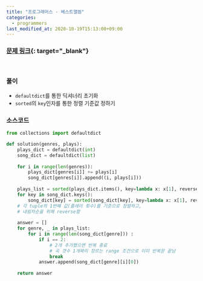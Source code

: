 ```yaml
---
title: "프로그래머스 - 베스트앨범"
categories: 
  - programmers
last_modified_at: 2020-10-19T15:13:00+09:00
---
```


### [<u>문제 링크</u>](https://programmers.co.kr/learn/courses/30/lessons/42579){: target="_blank"}
<br/>

### 풀이
- `defaultdict`를 통한 딕셔너리 초기화
- `sorted`의 `key`인자를 통한 정렬 기준값 정하기

### 소스코드
```python
from collections import defaultdict

def solution(genres, plays):
    plays_dict = defaultdict(int)
    song_dict = defaultdict(list)
    
    for i in range(len(genres)):
        plays_dict[genres[i]] += plays[i]
        song_dict[genres[i]].append((i, plays[i]))
    
    plays_list = sorted(plays_dict.items(), key=lambda x: x[1], reverse=True)
    for key in song_dict.keys():
        song_dict[key] = sorted(song_dict[key], key=lambda x: x[1], reverse=True)
    # 각 tuple의 1번째 값(플레이 횟수)를 기준으로 정렬하고,
    # 내림차순을 위해 reverse함
    
    answer = []
    for genre, _ in plays_list:
        for i in range(len(song_dict[genre])) :
            if i == 2:
                # 2개 추가했으면 반복 종료
                # 곡 갯수 1개짜리 장르는 range 조건으로 이미 반복문 끝남
                break
            answer.append(song_dict[genre][i][0])
            
    return answer
```